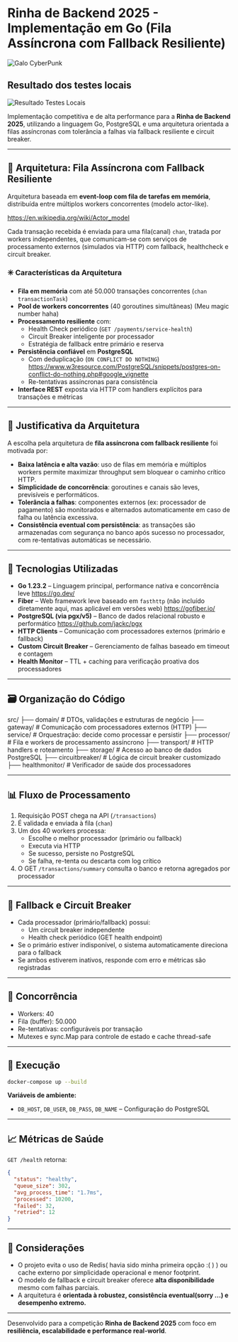 
# Rinha de Backend 2025 - Implementação em Go (Fila Assíncrona com Fallback Resiliente)


![Galo CyberPunk](/imgs/galo.png)

## Resultado dos testes locais
![Resultado Testes Locais](/imgs/teste_local.png)

Implementação competitiva e de alta performance para a **Rinha de Backend 2025**, utilizando a linguagem Go, PostgreSQL e uma arquitetura orientada a filas assíncronas com tolerância a falhas via fallback resiliente e circuit breaker.

---

## 🧱 Arquitetura: Fila Assíncrona com Fallback Resiliente

Arquitetura baseada em **event-loop com fila de tarefas em memória**, distribuída entre múltiplos workers concorrentes (modelo actor-like).

https://en.wikipedia.org/wiki/Actor_model

 Cada transação recebida é enviada para uma fila(canal) `chan`, tratada por workers independentes, que comunicam-se com serviços de processamento externos (simulados via HTTP) com fallback, healthcheck e circuit breaker.

### ✳️ Características da Arquitetura

- **Fila em memória** com até 50.000 transações concorrentes (`chan transactionTask`)
- **Pool de workers concorrentes** (40 goroutines simultâneas) (Meu magic number haha)
- **Processamento resiliente** com:
  - Health Check periódico (`GET /payments/service-health`)
  - Circuit Breaker inteligente por processador
  - Estratégia de fallback entre primário e reserva
- **Persistência confiável** em **PostgreSQL**
  - Com deduplicação (`ON CONFLICT DO NOTHING`)
  https://www.w3resource.com/PostgreSQL/snippets/postgres-on-conflict-do-nothing.php#google_vignette
  - Re-tentativas assíncronas para consistência
- **Interface REST** exposta via HTTP com handlers explícitos para transações e métricas

---

## 🎯 Justificativa da Arquitetura

A escolha pela arquitetura de **fila assíncrona com fallback resiliente** foi motivada por:

- **Baixa latência e alta vazão**: uso de filas em memória e múltiplos workers permite maximizar throughput sem bloquear o caminho crítico HTTP.
- **Simplicidade de concorrência**: goroutines e canais são leves, previsíveis e performáticos.
- **Tolerância a falhas**: componentes externos (ex: processador de pagamento) são monitorados e alternados automaticamente em caso de falha ou latência excessiva.
- **Consistência eventual com persistência**: as transações são armazenadas com segurança no banco após sucesso no processador, com re-tentativas automáticas se necessário.

---

## 🧪 Tecnologias Utilizadas

- **Go 1.23.2** – Linguagem principal, performance nativa e concorrência leve
https://go.dev/
- **Fiber** – Web framework leve baseado em `fasthttp` (não incluído diretamente aqui, mas aplicável em versões web)
https://gofiber.io/
- **PostgreSQL (via pgx/v5)** – Banco de dados relacional robusto e performático
https://github.com/jackc/pgx
- **HTTP Clients** – Comunicação com processadores externos (primário e fallback)
- **Custom Circuit Breaker** – Gerenciamento de falhas baseado em timeout e contagem
- **Health Monitor** – TTL + caching para verificação proativa dos processadores

---

## 🗃️ Organização do Código

src/
├── domain/              # DTOs, validações e estruturas de negócio
├── gateway/             # Comunicação com processadores externos (HTTP)
├── service/             # Orquestração: decide como processar e persistir
├── processor/           # Fila e workers de processamento assíncrono
├── transport/           # HTTP handlers e roteamento
├── storage/             # Acesso ao banco de dados PostgreSQL
├── circuitbreaker/      # Lógica de circuit breaker customizado
├── healthmonitor/       # Verificador de saúde dos processadores

---

## 📊 Fluxo de Processamento

1. Requisição POST chega na API (`/transactions`)
2. É validada e enviada à fila (`chan`)
3. Um dos 40 workers processa:
   - Escolhe o melhor processador (primário ou fallback)
   - Executa via HTTP
   - Se sucesso, persiste no PostgreSQL
   - Se falha, re-tenta ou descarta com log crítico
4. O GET `/transactions/summary` consulta o banco e retorna agregados por processador

---

## 🔄 Fallback e Circuit Breaker

- Cada processador (primário/fallback) possui:
  - Um circuit breaker independente
  - Health check periódico (GET health endpoint)
- Se o primário estiver indisponível, o sistema automaticamente direciona para o fallback
- Se ambos estiverem inativos, responde com erro e métricas são registradas

---

## 🧵 Concorrência

- Workers: 40
- Fila (buffer): 50.000
- Re-tentativas: configuráveis por transação
- Mutexes e sync.Map para controle de estado e cache thread-safe

---

## 🚀 Execução

```bash
docker-compose up --build
```

**Variáveis de ambiente:**

- `DB_HOST`, `DB_USER`, `DB_PASS`, `DB_NAME` – Configuração do PostgreSQL

---

## 📈 Métricas de Saúde

`GET /health` retorna:

```json
{
  "status": "healthy",
  "queue_size": 302,
  "avg_process_time": "1.7ms",
  "processed": 10200,
  "failed": 32,
  "retried": 12
}
```

---

## 📌 Considerações

- O projeto evita o uso de Redis( havia sido minha primeira opção :( ) ) ou cache externo por simplicidade operacional e menor footprint.
- O modelo de fallback e circuit breaker oferece **alta disponibilidade** mesmo com falhas parciais.
- A arquitetura é **orientada à robustez, consistência eventual(sorry ...) e desempenho extremo.**

---

Desenvolvido para a competição **Rinha de Backend 2025** com foco em **resiliência, escalabilidade e performance real-world**.
